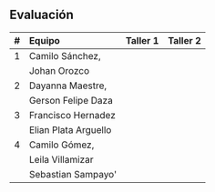 ## Evaluación
| # | Equipo        | Taller 1 |Taller 2 |
|:-:|:-----         |:-----:   |:-----:  |   
| 1 |Camilo Sánchez,|          |         |
|   |Johan Orozco   |          |         |         
| 2 |Dayanna Maestre,|         |         | 
|   |Gerson Felipe Daza|       |         |
| 3 |Francisco Hernadez|       |         |
|   |Elian Plata Arguello |    |         |
| 4 |Camilo Gómez,     |       |         | 
|   |Leila Villamizar  |       |         |
|   |Sebastian Sampayo'|       |         |

